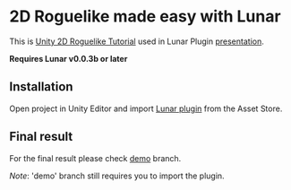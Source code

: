 # 2D Roguelike made easy with Lunar

This is [Unity 2D Roguelike Tutorial](https://unity3d.com/learn/tutorials/projects/2d-roguelike-tutorial) used in Lunar Plugin [presentation](http://www.meetup.com/Seattle-Unity3D/events/224052872/).  

**Requires Lunar v0.0.3b or later**

## Installation

Open project in Unity Editor and import [Lunar plugin](https://goo.gl/xo5IIf) from the Asset Store.

## Final result

For the final result please check [demo](https://github.com/SpaceMadness/unity-tutorial-2d-roguelike/tree/demo) branch.  
  
_Note_: 'demo' branch still requires you to import the plugin.
